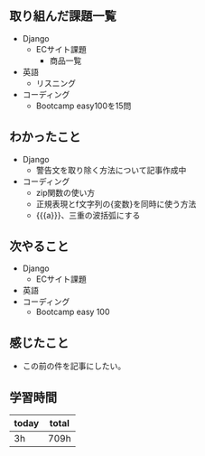 ## 取り組んだ課題一覧
- Django
	- ECサイト課題
		- 商品一覧
- 英語
	- リスニング
- コーディング
	- Bootcamp easy100を15問
## わかったこと
- Django
    - 警告文を取り除く方法について記事作成中
- コーディング
	- zip関数の使い方
	- 正規表現とf文字列の{変数}を同時に使う方法
	- {{{a}}}、三重の波括弧にする
## 次やること
- Django
	- ECサイト課題
- 英語
- コーディング
	- Bootcamp easy 100
## 感じたこと
- この前の件を記事にしたい。
## 学習時間

| today | total |
| ----- | ----- |
| 3h    | 709h  |

